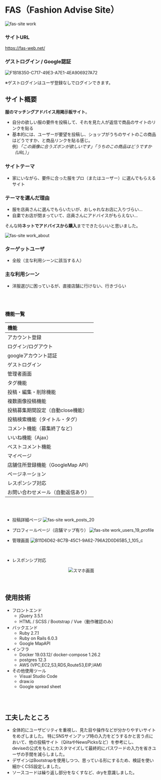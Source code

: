 # FAS（Fashion Advise Site）
![fas-site work](https://user-images.githubusercontent.com/62799261/127780040-9f26a96b-8243-4cd3-be77-56fe81117af2.png)

### サイトURL
https://fas-web.net/

### ゲストログイン / Google認証
![F1B18350-C717-49E3-A7E1-4EA906927A72](https://user-images.githubusercontent.com/62799261/138542874-438e857a-4f95-41f4-bfdf-21f1616d3290.jpeg)

※ゲストログインはユーザ登録なしでログインできます。

## サイト概要
**服のマッチングアドバイス用掲示板サイト**。<br>
- 自分の欲しい服の要件を投稿して、それを見た人が返信で商品のサイトのリンクを貼る<br>
- 基本的には、ユーザーが要望を投稿し、ショップがうちのサイトのこの商品はどうですか、と商品リンクを貼る感じ。<br>
例）*「この画像に合うズボンが欲しいです」「うちのこの商品はどうですか（URL）」*

### サイトテーマ
- 家にいながら、要件に合った服をプロ（またはユーザー）に選んでもらえるサイト

### テーマを選んだ理由
- 服を店員さんに選んでもらいたいが、おしゃれなお店に入りづらい...
- 自粛でお店が閉まっていて、店員さんにアドバイスがもらえない...

そんな時**ネットでアドバイスから購入**までできたらいいと思いました。

![fas-site work_about](https://user-images.githubusercontent.com/62799261/127780114-9fbd7979-69d0-4368-9d21-75cdf774a335.png)

### ターゲットユーザ
- 全般（主な利用シーンに該当する人）

### 主な利用シーン
- 洋服選びに困っているが、直接店舗に行けない、行きづらい
<br/>
<br/>

### 機能一覧
|機能|
| :-- |
| アカウント登録 |
| ログイン/ログアウト |
| googleアカウント認証 |
| ゲストログイン |
| 管理者画面 |
| タグ機能 |
| 投稿・編集・削除機能 |
| 複数画像投稿機能 |
| 投稿募集期間設定（自動close機能） |
| 投稿検索機能（タイトル・タグ） |
| コメント機能（募集終了など） |
| いいね機能（Ajax） |
| ベストコメント機能 |
| マイページ |
| 店舗住所登録機能（GoogleMap API） |
| ページネーション |
| レスポンシブ対応 |
| お問い合わせメール（自動返信あり） |

<br/>
<br/>

- 投稿詳細ページ
![fas-site work_posts_20](https://user-images.githubusercontent.com/62799261/128077540-19d57074-dc36-4caf-b622-a7c02c977c5f.png)

- プロフィールページ（店舗マップ有り）
![fas-site work_users_19_profile](https://user-images.githubusercontent.com/62799261/128078152-e9c48b23-1375-4f1d-98a0-47bd8c33539a.png)

- 管理画面
![B11D6D62-8C7B-45C1-9A62-796A2D0D65B5_1_105_c](https://user-images.githubusercontent.com/62799261/128077059-f4b5a83d-3fc2-422d-b602-967a1f5ef266.jpeg)

<br/>

- レスポンシブ対応
<div align="center">
   <img src="https://user-images.githubusercontent.com/62799261/128885489-49a73fd6-4bda-405e-9d26-6173077b2597.jpeg" alt="スマホ画面">
</div>
<br/>
<br/>

## 使用技術
* フロントエンド
    * jQuery 3.5.1
    * HTML / SCSS / Bootstrap / Vue（動作確認のみ）
* バックエンド
    * Ruby 2.7.1
    * Ruby on Rails 6.0.3
    * Google MapAPI
* インフラ
    * Docker 19.03.12/ docker-compose 1.26.2
    * postgres 12.3
    * AWS (VPC,EC2,S3,RDS,Route53,EIP,IAM)
* その他使用ツール
    * Visual Studio Code
    * draw.io
    * Google spread sheet
<br/>
<br/>

## 工夫したところ
- 全体的にユーザビリティを重視し、見た目や操作などが分かりやすいサイトをめざしました。
特にSNSサインアップ時の入力をどうするかと言う点において、他の投稿サイト（QiitaやNewsPicksなど）を参考にし、</br>deviseの公式をもとにカスタマイズして最終的にパスワードの入力を省きユーザの手間を減らしました。
- デザインはBootstrapを使用しつつ、思っている形にするため、検証を使い細かくCSS設定しました。
- ソースコードは繰り返し部分をなくすなど、dryを意識しました。

